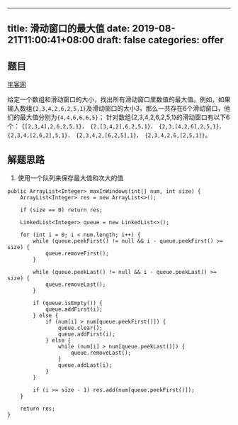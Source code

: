 
---
title: 滑动窗口的最大值
date: 2019-08-21T11:00:41+08:00
draft: false
categories: offer
---


## 题目

[牛客网](https://www.nowcoder.com/practice/1624bc35a45c42c0bc17d17fa0cba788?tpId=13&tqId=11217&tPage=4&rp=2&ru=%2Fta%2Fcoding-interviews&qru=%2Fta%2Fcoding-interviews%2Fquestion-ranking)

给定一个数组和滑动窗口的大小，找出所有滑动窗口里数值的最大值。例如，如果输入数组`{2,3,4,2,6,2,5,1}`及滑动窗口的大小3，那么一共存在6个滑动窗口，他们的最大值分别为`{4,4,6,6,6,5}`； 针对数组{2,3,4,2,6,2,5,1}的滑动窗口有以下6个： `{[2,3,4],2,6,2,5,1}， {2,[3,4,2],6,2,5,1}， {2,3,[4,2,6],2,5,1}， {2,3,4,[2,6,2],5,1}， {2,3,4,2,[6,2,5],1}， {2,3,4,2,6,[2,5,1]}`。

## 解题思路

  1. 使用一个队列来保存最大值和次大的值

```
public ArrayList<Integer> maxInWindows(int[] num, int size) {
    ArrayList<Integer> res = new ArrayList<>();

    if (size == 0) return res;

    LinkedList<Integer> queue = new LinkedList<>();

    for (int i = 0; i < num.length; i++) {
        while (queue.peekFirst() != null && i - queue.peekFirst() >= size) {
            queue.removeFirst();
        }

        while (queue.peekLast() != null && i - queue.peekLast() >= size) {
            queue.removeLast();
        }

        if (queue.isEmpty()) {
            queue.addFirst(i);
        } else {
            if (num[i] > num[queue.peekFirst()]) {
                queue.clear();
                queue.addFirst(i);
            } else {
                while (num[i] > num[queue.peekLast()]) {
                    queue.removeLast();
                }
                queue.addLast(i);
            }
        }

        if (i >= size - 1) res.add(num[queue.peekFirst()]);
    }

    return res;
}
```

